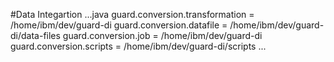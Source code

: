 #Data Integartion
...java
  guard.conversion.transformation = /home/ibm/dev/guard-di
  guard.conversion.datafile = /home/ibm/dev/guard-di/data-files
  guard.conversion.job = /home/ibm/dev/guard-di
  guard.conversion.scripts = /home/ibm/dev/guard-di/scripts
...
